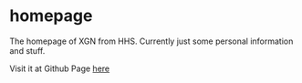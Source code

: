 # homepage
The homepage of XGN from HHS. Currently just some personal information and stuff.

Visit it at Github Page [here](https://xiaogenintendo.github.io/xgn-homepage-test/)
